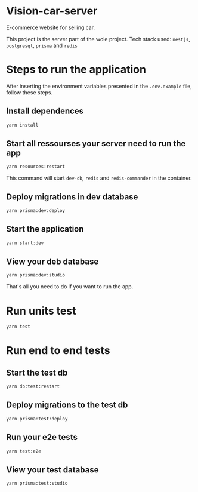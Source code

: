 # Vision-car-server

E-commerce website for selling car.

This project is the server part of the wole project. Tech stack used: `nestjs`, `postgresql`, `prisma` and `redis`

# Steps to run the application

After inserting the environment variables presented in the `.env.example` file, follow these steps.

## Install dependences

```bash
yarn install
```

## Start all ressourses your server need to run the app

```bash
yarn resources:restart
```

This command will start `dev-db`, `redis` and `redis-commander` in the container.

## Deploy migrations in dev database

```bash
yarn prisma:dev:deploy
```

## Start the application

```bash
yarn start:dev
```

## View your deb database

```bash
yarn prisma:dev:studio
```

That's all you need to do if you want to run the app.

# Run units test

```bash
yarn test
```

# Run end to end tests

## Start the test db

```bash
yarn db:test:restart
```

## Deploy migrations to the test db

```bash
yarn prisma:test:deploy
```

## Run your e2e tests

```bash
yarn test:e2e
```

## View your test database

```bash
yarn prisma:test:studio
```
